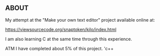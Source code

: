 ## ABOUT

My attempt at the "Make your own text editor" project available online at:

https://viewsourcecode.org/snaptoken/kilo/index.html

I am also learning C at the same time through this experience.

ATM I have completed about 5% of this project. 'c++


